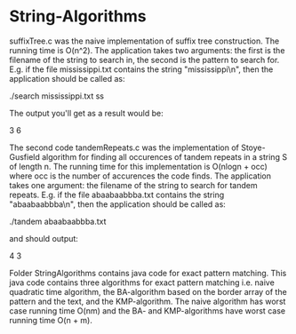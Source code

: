 # String-Algorithms

suffixTree.c was the naive implementation of suffix tree construction. The running time is O(n^2). The application takes two arguments: the first is the filename of the string to search in, the second is the pattern to search for. E.g. if the file mississippi.txt contains the string "mississippi\n", then the application should be called as:

./search mississippi.txt ss

The output you'll get as a result would be:

3 6

The second code tandemRepeats.c was the implementation of Stoye-Gusfield algorithm for finding all occurences of tandem repeats in a string S of length n. The running time for this implementation is O(nlogn + occ) where occ is the number of accurences the code finds. 
The application takes one argument: the filename of the string to search for tandem repeats. E.g. if the file abaabaabbba.txt contains the string "abaabaabbba\n", then the application should be called as:

./tandem abaabaabbba.txt

and should output:

4 3

Folder StringAlgorithms contains java code for exact pattern matching. This java code contains three algorithms for exact pattern matching i.e. naive quadratic time algorithm, the BA-algorithm based on the border array of the pattern and the text, and the KMP-algorithm. The naive algorithm has worst case running time O(nm) and the BA- and KMP-algorithms have worst case running time O(n + m).
